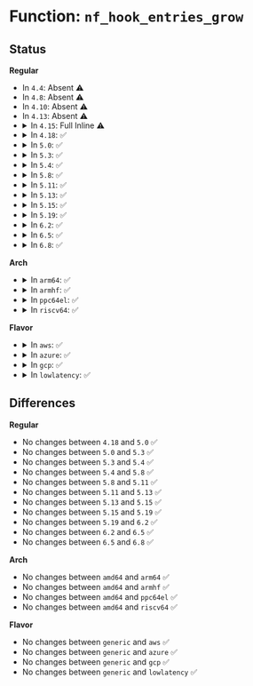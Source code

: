 # Function: <code>nf_hook_entries_grow</code>

## Status
<b>Regular</b>
<ul>
<li>
In <code>4.4</code>: Absent ⚠️
</li>
<li>
In <code>4.8</code>: Absent ⚠️
</li>
<li>
In <code>4.10</code>: Absent ⚠️
</li>
<li>
In <code>4.13</code>: Absent ⚠️
</li>
<li>
<details>
<summary>In <code>4.15</code>: Full Inline ⚠️</summary>

**Collision:** Unique Static

**Inline:** Full

**Transformation:** False

**Instances:**

```
In net/netfilter/core.c (ffffffff8188c09e)
Location: net/netfilter/core.c:101
Inline: True
Inline callers:
  - net/netfilter/core.c:nf_register_net_hook
```
</details>
</li>
<li>
<details>
<summary>In <code>4.18</code>: ✅</summary>

```c
struct nf_hook_entries *nf_hook_entries_grow(const struct nf_hook_entries *old, const struct nf_hook_ops *reg);
```

**Collision:** Unique Static

**Inline:** No

**Transformation:** False

**Instances:**

```
In net/netfilter/core.c (ffffffff818df860)
Location: net/netfilter/core.c:103
Inline: False
Direct callers:
  - net/netfilter/core.c:__nf_register_net_hook
```
**Symbols:**

```
ffffffff818df860-ffffffff818df9c8: nf_hook_entries_grow (STB_LOCAL)
```
</details>
</li>
<li>
<details>
<summary>In <code>5.0</code>: ✅</summary>

```c
struct nf_hook_entries *nf_hook_entries_grow(const struct nf_hook_entries *old, const struct nf_hook_ops *reg);
```

**Collision:** Unique Static

**Inline:** No

**Transformation:** False

**Instances:**

```
In net/netfilter/core.c (ffffffff8190c3f0)
Location: net/netfilter/core.c:103
Inline: False
Direct callers:
  - net/netfilter/core.c:__nf_register_net_hook
```
**Symbols:**

```
ffffffff8190c3f0-ffffffff8190c558: nf_hook_entries_grow (STB_LOCAL)
```
</details>
</li>
<li>
<details>
<summary>In <code>5.3</code>: ✅</summary>

```c
struct nf_hook_entries *nf_hook_entries_grow(const struct nf_hook_entries *old, const struct nf_hook_ops *reg);
```

**Collision:** Unique Static

**Inline:** No

**Transformation:** False

**Instances:**

```
In net/netfilter/core.c (ffffffff8196df80)
Location: net/netfilter/core.c:104
Inline: False
Direct callers:
  - net/netfilter/core.c:__nf_register_net_hook
```
**Symbols:**

```
ffffffff8196df80-ffffffff8196e0ec: nf_hook_entries_grow (STB_LOCAL)
```
</details>
</li>
<li>
<details>
<summary>In <code>5.4</code>: ✅</summary>

```c
struct nf_hook_entries *nf_hook_entries_grow(const struct nf_hook_entries *old, const struct nf_hook_ops *reg);
```

**Collision:** Unique Static

**Inline:** No

**Transformation:** False

**Instances:**

```
In net/netfilter/core.c (ffffffff819a4a30)
Location: net/netfilter/core.c:104
Inline: False
Direct callers:
  - net/netfilter/core.c:__nf_register_net_hook
```
**Symbols:**

```
ffffffff819a4a30-ffffffff819a4b9c: nf_hook_entries_grow (STB_LOCAL)
```
</details>
</li>
<li>
<details>
<summary>In <code>5.8</code>: ✅</summary>

```c
struct nf_hook_entries *nf_hook_entries_grow(const struct nf_hook_entries *old, const struct nf_hook_ops *reg);
```

**Collision:** Unique Static

**Inline:** No

**Transformation:** False

**Instances:**

```
In net/netfilter/core.c (ffffffff81a8e170)
Location: net/netfilter/core.c:104
Inline: False
Direct callers:
  - net/netfilter/core.c:__nf_register_net_hook
```
**Symbols:**

```
ffffffff81a8e170-ffffffff81a8e325: nf_hook_entries_grow (STB_LOCAL)
```
</details>
</li>
<li>
<details>
<summary>In <code>5.11</code>: ✅</summary>

```c
struct nf_hook_entries *nf_hook_entries_grow(const struct nf_hook_entries *old, const struct nf_hook_ops *reg);
```

**Collision:** Unique Static

**Inline:** No

**Transformation:** False

**Instances:**

```
In net/netfilter/core.c (ffffffff81a98160)
Location: net/netfilter/core.c:104
Inline: False
Direct callers:
  - net/netfilter/core.c:__nf_register_net_hook
```
**Symbols:**

```
ffffffff81a98160-ffffffff81a98315: nf_hook_entries_grow (STB_LOCAL)
```
</details>
</li>
<li>
<details>
<summary>In <code>5.13</code>: ✅</summary>

```c
struct nf_hook_entries *nf_hook_entries_grow(const struct nf_hook_entries *old, const struct nf_hook_ops *reg);
```

**Collision:** Unique Static

**Inline:** No

**Transformation:** False

**Instances:**

```
In net/netfilter/core.c (ffffffff81a834b0)
Location: net/netfilter/core.c:104
Inline: False
Direct callers:
  - net/netfilter/core.c:__nf_register_net_hook
```
**Symbols:**

```
ffffffff81a834b0-ffffffff81a83665: nf_hook_entries_grow (STB_LOCAL)
```
</details>
</li>
<li>
<details>
<summary>In <code>5.15</code>: ✅</summary>

```c
struct nf_hook_entries *nf_hook_entries_grow(const struct nf_hook_entries *old, const struct nf_hook_ops *reg);
```

**Collision:** Unique Static

**Inline:** No

**Transformation:** False

**Instances:**

```
In net/netfilter/core.c (ffffffff81b3d1a0)
Location: net/netfilter/core.c:104
Inline: False
Direct callers:
  - net/netfilter/core.c:__nf_register_net_hook
  - net/netfilter/core.c:nf_hook_entries_insert_raw
```
**Symbols:**

```
ffffffff81b3d1a0-ffffffff81b3d355: nf_hook_entries_grow (STB_LOCAL)
```
</details>
</li>
<li>
<details>
<summary>In <code>5.19</code>: ✅</summary>

```c
struct nf_hook_entries *nf_hook_entries_grow(const struct nf_hook_entries *old, const struct nf_hook_ops *reg);
```

**Collision:** Unique Static

**Inline:** No

**Transformation:** False

**Instances:**

```
In net/netfilter/core.c (ffffffff81cc8e10)
Location: net/netfilter/core.c:104
Inline: False
Direct callers:
  - net/netfilter/core.c:__nf_register_net_hook
  - net/netfilter/core.c:nf_hook_entries_insert_raw
```
**Symbols:**

```
ffffffff81cc8e10-ffffffff81cc9004: nf_hook_entries_grow (STB_LOCAL)
```
</details>
</li>
<li>
<details>
<summary>In <code>6.2</code>: ✅</summary>

```c
struct nf_hook_entries *nf_hook_entries_grow(const struct nf_hook_entries *old, const struct nf_hook_ops *reg);
```

**Collision:** Unique Static

**Inline:** No

**Transformation:** False

**Instances:**

```
In net/netfilter/core.c (ffffffff81e88970)
Location: net/netfilter/core.c:104
Inline: False
Direct callers:
  - net/netfilter/core.c:__nf_register_net_hook
  - net/netfilter/core.c:nf_hook_entries_insert_raw
```
**Symbols:**

```
ffffffff81e88970-ffffffff81e88b64: nf_hook_entries_grow (STB_LOCAL)
```
</details>
</li>
<li>
<details>
<summary>In <code>6.5</code>: ✅</summary>

```c
struct nf_hook_entries *nf_hook_entries_grow(const struct nf_hook_entries *old, const struct nf_hook_ops *reg);
```

**Collision:** Unique Static

**Inline:** No

**Transformation:** False

**Instances:**

```
In net/netfilter/core.c (ffffffff81ee6900)
Location: net/netfilter/core.c:104
Inline: False
Direct callers:
  - net/netfilter/core.c:__nf_register_net_hook
  - net/netfilter/core.c:nf_hook_entries_insert_raw
```
**Symbols:**

```
ffffffff81ee6900-ffffffff81ee6ada: nf_hook_entries_grow (STB_LOCAL)
```
</details>
</li>
<li>
<details>
<summary>In <code>6.8</code>: ✅</summary>

```c
struct nf_hook_entries *nf_hook_entries_grow(const struct nf_hook_entries *old, const struct nf_hook_ops *reg);
```

**Collision:** Unique Static

**Inline:** No

**Transformation:** False

**Instances:**

```
In net/netfilter/core.c (ffffffff81faa6b0)
Location: net/netfilter/core.c:104
Inline: False
Direct callers:
  - net/netfilter/core.c:__nf_register_net_hook
  - net/netfilter/core.c:nf_hook_entries_insert_raw
```
**Symbols:**

```
ffffffff81faa6b0-ffffffff81faa88a: nf_hook_entries_grow (STB_LOCAL)
```
</details>
</li>
</ul>
<b>Arch</b>
<ul>
<li>
<details>
<summary>In <code>arm64</code>: ✅</summary>

```c
struct nf_hook_entries *nf_hook_entries_grow(const struct nf_hook_entries *old, const struct nf_hook_ops *reg);
```

**Collision:** Unique Static

**Inline:** No

**Transformation:** False

**Instances:**

```
In net/netfilter/core.c (ffff800010c53e30)
Location: net/netfilter/core.c:104
Inline: False
Direct callers:
  - net/netfilter/core.c:__nf_register_net_hook
```
**Symbols:**

```
ffff800010c53e30-ffff800010c53fdc: nf_hook_entries_grow (STB_LOCAL)
```
</details>
</li>
<li>
<details>
<summary>In <code>armhf</code>: ✅</summary>

```c
struct nf_hook_entries *nf_hook_entries_grow(const struct nf_hook_entries *old, const struct nf_hook_ops *reg);
```

**Collision:** Unique Static

**Inline:** No

**Transformation:** False

**Instances:**

```
In net/netfilter/core.c (c0d6386c)
Location: net/netfilter/core.c:104
Inline: False
Direct callers:
  - net/netfilter/core.c:__nf_register_net_hook
```
**Symbols:**

```
c0d6386c-c0d63a04: nf_hook_entries_grow (STB_LOCAL)
```
</details>
</li>
<li>
<details>
<summary>In <code>ppc64el</code>: ✅</summary>

```c
struct nf_hook_entries *nf_hook_entries_grow(const struct nf_hook_entries *old, const struct nf_hook_ops *reg);
```

**Collision:** Unique Static

**Inline:** No

**Transformation:** False

**Instances:**

```
In net/netfilter/core.c (c000000000d53780)
Location: net/netfilter/core.c:104
Inline: False
Direct callers:
  - net/netfilter/core.c:__nf_register_net_hook
  - net/netfilter/core.c:nf_hook_entries_insert_raw
```
**Symbols:**

```
c000000000d53780-c000000000d53a08: nf_hook_entries_grow (STB_LOCAL)
```
</details>
</li>
<li>
<details>
<summary>In <code>riscv64</code>: ✅</summary>

```c
struct nf_hook_entries *nf_hook_entries_grow(const struct nf_hook_entries *old, const struct nf_hook_ops *reg);
```

**Collision:** Unique Static

**Inline:** No

**Transformation:** False

**Instances:**

```
In net/netfilter/core.c (ffffffe0007be636)
Location: net/netfilter/core.c:104
Inline: False
Direct callers:
  - net/netfilter/core.c:__nf_register_net_hook
```
**Symbols:**

```
ffffffe0007be636-ffffffe0007be782: nf_hook_entries_grow (STB_LOCAL)
```
</details>
</li>
</ul>
<b>Flavor</b>
<ul>
<li>
<details>
<summary>In <code>aws</code>: ✅</summary>

```c
struct nf_hook_entries *nf_hook_entries_grow(const struct nf_hook_entries *old, const struct nf_hook_ops *reg);
```

**Collision:** Unique Static

**Inline:** No

**Transformation:** False

**Instances:**

```
In net/netfilter/core.c (ffffffff819448a0)
Location: net/netfilter/core.c:104
Inline: False
Direct callers:
  - net/netfilter/core.c:__nf_register_net_hook
```
**Symbols:**

```
ffffffff819448a0-ffffffff81944a0c: nf_hook_entries_grow (STB_LOCAL)
```
</details>
</li>
<li>
<details>
<summary>In <code>azure</code>: ✅</summary>

```c
struct nf_hook_entries *nf_hook_entries_grow(const struct nf_hook_entries *old, const struct nf_hook_ops *reg);
```

**Collision:** Unique Static

**Inline:** No

**Transformation:** False

**Instances:**

```
In net/netfilter/core.c (ffffffff818fe390)
Location: net/netfilter/core.c:104
Inline: False
Direct callers:
  - net/netfilter/core.c:__nf_register_net_hook
```
**Symbols:**

```
ffffffff818fe390-ffffffff818fe4fc: nf_hook_entries_grow (STB_LOCAL)
```
</details>
</li>
<li>
<details>
<summary>In <code>gcp</code>: ✅</summary>

```c
struct nf_hook_entries *nf_hook_entries_grow(const struct nf_hook_entries *old, const struct nf_hook_ops *reg);
```

**Collision:** Unique Static

**Inline:** No

**Transformation:** False

**Instances:**

```
In net/netfilter/core.c (ffffffff81995a30)
Location: net/netfilter/core.c:104
Inline: False
Direct callers:
  - net/netfilter/core.c:__nf_register_net_hook
```
**Symbols:**

```
ffffffff81995a30-ffffffff81995b9c: nf_hook_entries_grow (STB_LOCAL)
```
</details>
</li>
<li>
<details>
<summary>In <code>lowlatency</code>: ✅</summary>

```c
struct nf_hook_entries *nf_hook_entries_grow(const struct nf_hook_entries *old, const struct nf_hook_ops *reg);
```

**Collision:** Unique Static

**Inline:** No

**Transformation:** False

**Instances:**

```
In net/netfilter/core.c (ffffffff819b8610)
Location: net/netfilter/core.c:104
Inline: False
Direct callers:
  - net/netfilter/core.c:__nf_register_net_hook
```
**Symbols:**

```
ffffffff819b8610-ffffffff819b877c: nf_hook_entries_grow (STB_LOCAL)
```
</details>
</li>
</ul>

## Differences
<b>Regular</b>
<ul>
<li>
No changes between <code>4.18</code> and <code>5.0</code> ✅
</li>
<li>
No changes between <code>5.0</code> and <code>5.3</code> ✅
</li>
<li>
No changes between <code>5.3</code> and <code>5.4</code> ✅
</li>
<li>
No changes between <code>5.4</code> and <code>5.8</code> ✅
</li>
<li>
No changes between <code>5.8</code> and <code>5.11</code> ✅
</li>
<li>
No changes between <code>5.11</code> and <code>5.13</code> ✅
</li>
<li>
No changes between <code>5.13</code> and <code>5.15</code> ✅
</li>
<li>
No changes between <code>5.15</code> and <code>5.19</code> ✅
</li>
<li>
No changes between <code>5.19</code> and <code>6.2</code> ✅
</li>
<li>
No changes between <code>6.2</code> and <code>6.5</code> ✅
</li>
<li>
No changes between <code>6.5</code> and <code>6.8</code> ✅
</li>
</ul>
<b>Arch</b>
<ul>
<li>
No changes between <code>amd64</code> and <code>arm64</code> ✅
</li>
<li>
No changes between <code>amd64</code> and <code>armhf</code> ✅
</li>
<li>
No changes between <code>amd64</code> and <code>ppc64el</code> ✅
</li>
<li>
No changes between <code>amd64</code> and <code>riscv64</code> ✅
</li>
</ul>
<b>Flavor</b>
<ul>
<li>
No changes between <code>generic</code> and <code>aws</code> ✅
</li>
<li>
No changes between <code>generic</code> and <code>azure</code> ✅
</li>
<li>
No changes between <code>generic</code> and <code>gcp</code> ✅
</li>
<li>
No changes between <code>generic</code> and <code>lowlatency</code> ✅
</li>
</ul>
